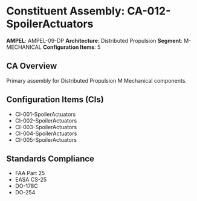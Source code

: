 # Constituent Assembly: CA-012-SpoilerActuators

**AMPEL**: AMPEL-09-DP
**Architecture**: Distributed Propulsion
**Segment**: M-MECHANICAL
**Configuration Items**: 5

## CA Overview
Primary assembly for Distributed Propulsion M Mechanical components.

## Configuration Items (CIs)
- CI-001-SpoilerActuators
- CI-002-SpoilerActuators
- CI-003-SpoilerActuators
- CI-004-SpoilerActuators
- CI-005-SpoilerActuators

## Standards Compliance
- FAA Part 25
- EASA CS-25
- DO-178C
- DO-254
